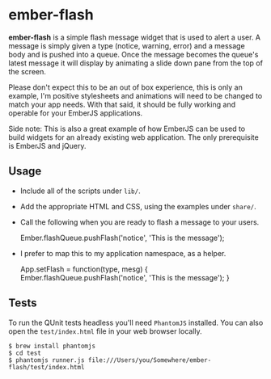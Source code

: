 ember-flash
===========

**ember-flash** is a simple flash message widget that is used to alert a user. A
message is simply given a type (notice, warning, error) and a message body and is
pushed into a queue. Once the message becomes the queue's latest message it will
display by animating a slide down pane from the top of the screen.

Please don't expect this to be an out of box experience, this is only an example,
I'm positive stylesheets and animations will need to be changed to match your app
needs. With that said, it should be fully working and operable for your EmberJS
applications.

Side note: This is also a great example of how EmberJS can be used to build widgets
for an already existing web application. The only prerequisite is EmberJS and jQuery.

Usage
-----

* Include all of the scripts under ``lib/``.

* Add the appropriate HTML and CSS, using the examples under ``share/``.

* Call the following when you are ready to flash a message to your users.

    Ember.flashQueue.pushFlash('notice', 'This is the message');

* I prefer to map this to my application namespace, as a helper.

    App.setFlash = function(type, mesg) {
      Ember.flashQueue.pushFlash('notice', 'This is the message');
    }

Tests
-----

To run the QUnit tests headless you'll need ``PhantomJS`` installed. You can also
open the `test/index.html` file in your web browser locally.

    $ brew install phantomjs
    $ cd test
    $ phantomjs runner.js file:///Users/you/Somewhere/ember-flash/test/index.html


